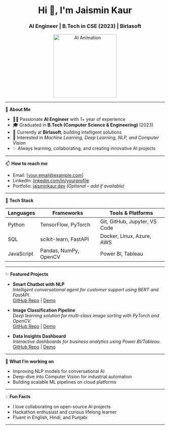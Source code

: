 <h1 align="center">Hi 👋, I'm Jaismin Kaur</h1>
<h3 align="center">AI Engineer | B.Tech in CSE (2023) | Birlasoft</h3>

<p align="center">
  <img src="https://media.giphy.com/media/26xBIygOcC3bAWg3q/giphy.gif" width="200" alt="AI Animation"/>
</p>

---

🌱 **About Me**

- 🧑‍💻 Passionate **AI Engineer** with 1+ year of experience
- 🎓 Graduated in **B.Tech (Computer Science & Engineering)** (2023)
- 💼 Currently at **Birlasoft**, building intelligent solutions
- 🚀 Interested in *Machine Learning, Deep Learning, NLP, and Computer Vision*
- ✨ Always learning, collaborating, and creating innovative AI projects

---

📫 **How to reach me**

- Email: [your.email@example.com]  
- LinkedIn: [linkedin.com/in/yourprofile](https://linkedin.com/in/yourprofile)
- Portfolio: [jaisminkaur.dev](https://jaisminkaur.dev) *(Optional – add if available)*

---

💼 **Tech Stack**

| Languages   | Frameworks              | Tools & Platforms            |
|-------------|------------------------|------------------------------|
| Python      | TensorFlow, PyTorch    | Git, GitHub, Jupyter, VS Code|
| SQL         | scikit-learn, FastAPI  | Docker, Linux, Azure, AWS    |
| JavaScript  | Pandas, NumPy, OpenCV  | Power BI, Tableau            |

---

✨ **Featured Projects**

- **Smart Chatbot with NLP**  
  *Intelligent conversational agent for customer support using BERT and FastAPI.*  
  [GitHub Repo](#) | [Demo](#)

- **Image Classification Pipeline**  
  *Deep learning solution for multi-class image sorting with PyTorch and OpenCV.*  
  [GitHub Repo](#) | [Demo](#)

- **Data Insights Dashboard**  
  *Interactive dashboards for business analytics using Power BI/Tableau.*  
  [GitHub Repo](#) | [Demo](#)

---

🔬 **What I’m working on**

- Improving NLP models for conversational AI
- Deep-dive into Computer Vision for industrial automation
- Building scalable ML pipelines on cloud platforms

---

💡 **Fun Facts**

- I love collaborating on open-source AI projects
- Hackathon enthusiast and curious lifelong learner
- Fluent in English, Hindi, and Punjabi

---

<!--
**jaisminkaur/jaisminkaur** is a ✨ *special* ✨ repository because its `README.md` appears on your GitHub profile.
-->
